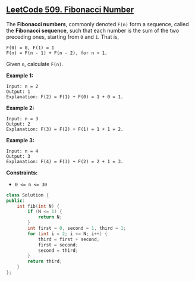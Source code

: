 ## [LeetCode **509. Fibonacci Number**](https://leetcode.cn/problems/fibonacci-number/)

The **Fibonacci numbers**, commonly denoted `F(n)` form a sequence, called the **Fibonacci sequence**, such that each number is the sum of the two preceding ones, starting from `0` and `1`. That is,

```
F(0) = 0, F(1) = 1
F(n) = F(n - 1) + F(n - 2), for n > 1.
```

Given `n`, calculate `F(n)`.

**Example 1:**

```
Input: n = 2
Output: 1
Explanation: F(2) = F(1) + F(0) = 1 + 0 = 1.
```

**Example 2:**

```
Input: n = 3
Output: 2
Explanation: F(3) = F(2) + F(1) = 1 + 1 = 2.
```

**Example 3:**

```
Input: n = 4
Output: 3
Explanation: F(4) = F(3) + F(2) = 2 + 1 = 3.
```

**Constraints:**

- `0 <= n <= 30`

```cpp
class Solution {
public:
    int fib(int N) {
        if (N <= 1) {
            return N;
        }
        int first = 0, second = 1, third = 1;
        for (int i = 2; i <= N; i++) {
            third = first + second;
            first = second;
            second = third;
        }
        return third;
    }
};
```